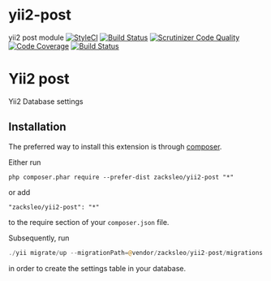 # yii2-post
yii2 post module
[![StyleCI](https://styleci.io/repos/99540308/shield?branch=master)](https://styleci.io/repos/99540308)
[![Build Status](https://travis-ci.org/monster-hunter/yii2-settings.svg?branch=master)](https://travis-ci.org/monster-hunter/yii2-settings)
[![Scrutinizer Code Quality](https://scrutinizer-ci.com/g/monster-hunter/yii2-settings/badges/quality-score.png?b=master)](https://scrutinizer-ci.com/g/monster-hunter/yii2-settings/?branch=master)
[![Code Coverage](https://scrutinizer-ci.com/g/monster-hunter/yii2-settings/badges/coverage.png?b=master)](https://scrutinizer-ci.com/g/monster-hunter/yii2-settings/?branch=master)
[![Build Status](https://scrutinizer-ci.com/g/monster-hunter/yii2-settings/badges/build.png?b=master)](https://scrutinizer-ci.com/g/monster-hunter/yii2-settings/build-status/master)

Yii2 post
=============
Yii2 Database settings

Installation
------------

The preferred way to install this extension is through [composer](http://getcomposer.org/download/).

Either run

```
php composer.phar require --prefer-dist zacksleo/yii2-post "*"
```

or add

```
"zacksleo/yii2-post": "*"
```

to the require section of your `composer.json` file.

Subsequently, run

```php
./yii migrate/up --migrationPath=@vendor/zacksleo/yii2-post/migrations
```

in order to create the settings table in your database.


```
